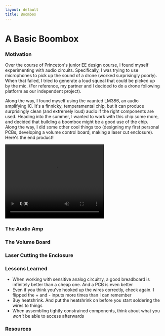 ```yaml
---
layout: default
title: Boombox
---
```


# A Basic Boombox

### Motivation 

Over the course of Princeton's junior EE design course, I found myself experimenting with audio circuits. Specifically, I was trying to use microphones to pick up the sound of a drone (worked surprisingly poorly). When that failed, I tried to generate a loud squeal that could be picked up by the mic. (For reference, my partner and I decided to do a drone following platform as our independent project). 

Along the way, I found myself using the vaunted LM386, an audio amplifying IC. It's a finnicky, temperamental chip, but it can produce surprisingly clean (and extremely loud) audio if the right components are used. Heading into the summer, I wanted to work with this chip some more, and decided that building a boombox might be a good use of the chip. Along the way, I did some other cool things too (designing my first personal PCBs, developing a volume control board, making a laser cut enclosure). Here's the end product!

<video width="320" height="240" controls>
  <source src="../../assets/boombox_feeling_good.mp4" type="video/mp4">
Your browser does not support the video tag.
</video>

### The Audio Amp

### The Volume Board

### Laser Cutting the Enclosure

### Lessons Learned
* When working with sensitive analog circuitry, a good breadboard is infinitely better than a cheap one. And a PCB is even better
* Even if you think you've hooked up the wires correctly, check again. I flipped the + and - inputs more times than I can remember
* Buy heatshrink. And put the heatshrink on before you start soldering the wires to things
* When assembling tightly constrained components, think about what you *won't* be able to access afterwards

### Resources
